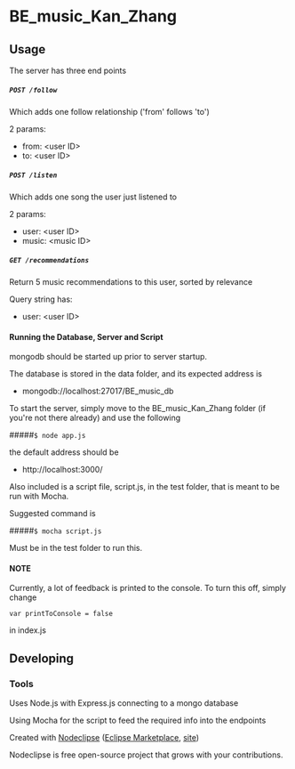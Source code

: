 

# BE_music_Kan_Zhang



## Usage
The server has three end points

##### `POST /follow`
Which adds one follow relationship ('from' follows 'to')

2 params:
- from: \<user ID\>
- to: \<user ID\>

##### `POST /listen`
Which adds one song the user just listened to

2 params:
- user: \<user ID\>
- music: \<music ID\>

##### `GET /recommendations`
Return 5 music recommendations to this user, sorted by relevance

Query string has:
- user: \<user ID\>

#### Running the Database, Server and Script
mongodb should be started up prior to server startup.

The database is stored in the data folder, and its expected address is

- mongodb://localhost:27017/BE_music_db


To start the server, simply move to the BE_music_Kan_Zhang folder (if you're not there already) and use the following

#####`$ node app.js`

the default address should be

- http://localhost:3000/


Also included is a script file, script.js, in the test folder, that is meant to be run with Mocha.

Suggested command is 

#####`$ mocha script.js`

Must be in the test folder to run this.

#### NOTE

Currently, a lot of feedback is printed to the console. To turn this off, simply change 

`var printToConsole = false`

in index.js


## Developing



### Tools

Uses Node.js with Express.js connecting to a mongo database

Using Mocha for the script to feed the required info into the endpoints


Created with [Nodeclipse](https://github.com/Nodeclipse/nodeclipse-1)
 ([Eclipse Marketplace](http://marketplace.eclipse.org/content/nodeclipse), [site](http://www.nodeclipse.org))   

Nodeclipse is free open-source project that grows with your contributions.
